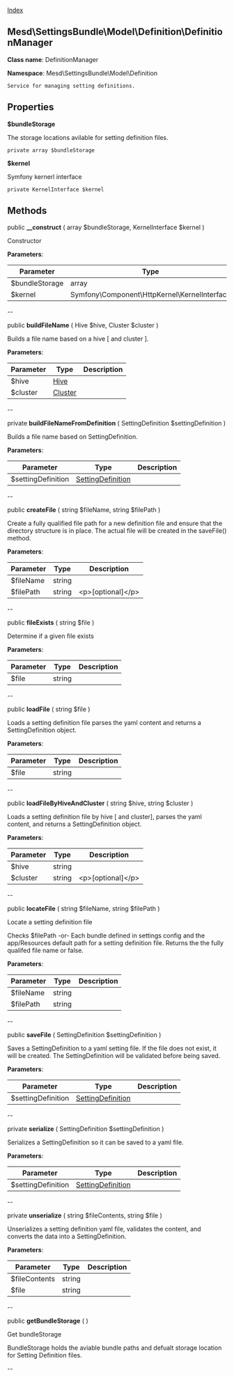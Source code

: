 [Index](ApiIndex.md)


Mesd\SettingsBundle\Model\Definition\DefinitionManager
---------------


**Class name**: DefinitionManager

**Namespace**: Mesd\SettingsBundle\Model\Definition







    Service for managing setting definitions.

    





Properties
----------


**$bundleStorage**

The storage locations avilable for
setting definition files.



    private array $bundleStorage






**$kernel**

Symfony kernerl interface



    private KernelInterface $kernel






Methods
-------


public **__construct** ( array $bundleStorage, KernelInterface $kernel )


Constructor








**Parameters**:

| Parameter | Type | Description |
|-----------|------|-------------|
| $bundleStorage | array |  |
| $kernel | Symfony\Component\HttpKernel\KernelInterface |  |

--

public **buildFileName** ( Hive $hive, Cluster $cluster )


Builds a file name based on a hive [ and cluster ].








**Parameters**:

| Parameter | Type | Description |
|-----------|------|-------------|
| $hive | [Hive](Mesd-SettingsBundle-Entity-Hive.md) |  |
| $cluster | [Cluster](Mesd-SettingsBundle-Entity-Cluster.md) |  |

--

private **buildFileNameFromDefinition** ( SettingDefinition $settingDefinition )


Builds a file name based on SettingDefinition.








**Parameters**:

| Parameter | Type | Description |
|-----------|------|-------------|
| $settingDefinition | [SettingDefinition](Mesd-SettingsBundle-Model-Definition-SettingDefinition.md) |  |

--

public **createFile** ( string $fileName, string $filePath )


Create a fully qualified file path for a new definition file
and ensure that the directory structure is in place. The actual
file will be created in the saveFile() method.








**Parameters**:

| Parameter | Type | Description |
|-----------|------|-------------|
| $fileName | string |  |
| $filePath | string | &lt;p&gt;[optional]&lt;/p&gt; |

--

public **fileExists** ( string $file )


Determine if a given file exists








**Parameters**:

| Parameter | Type | Description |
|-----------|------|-------------|
| $file | string |  |

--

public **loadFile** ( string $file )


Loads a setting definition file parses the yaml content
and returns a SettingDefinition object.








**Parameters**:

| Parameter | Type | Description |
|-----------|------|-------------|
| $file | string |  |

--

public **loadFileByHiveAndCluster** ( string $hive, string $cluster )


Loads a setting definition file by hive [ and cluster],
parses the yaml content, and returns a SettingDefinition object.








**Parameters**:

| Parameter | Type | Description |
|-----------|------|-------------|
| $hive | string |  |
| $cluster | string | &lt;p&gt;[optional]&lt;/p&gt; |

--

public **locateFile** ( string $fileName, string $filePath )


Locate a setting definition file

Checks $filePath
  -or-
Each bundle defined in settings config and the app/Resources
default path for a setting definition file. Returns the the
fully qualifed file name or false.






**Parameters**:

| Parameter | Type | Description |
|-----------|------|-------------|
| $fileName | string |  |
| $filePath | string |  |

--

public **saveFile** ( SettingDefinition $settingDefinition )


Saves a SettingDefinition to a yaml setting file. If the file
does not exist, it will be created. The SettingDefinition
will be validated before being saved.








**Parameters**:

| Parameter | Type | Description |
|-----------|------|-------------|
| $settingDefinition | [SettingDefinition](Mesd-SettingsBundle-Model-Definition-SettingDefinition.md) |  |

--

private **serialize** ( SettingDefinition $settingDefinition )


Serializes a SettingDefinition so it can be saved to
a yaml file.








**Parameters**:

| Parameter | Type | Description |
|-----------|------|-------------|
| $settingDefinition | [SettingDefinition](Mesd-SettingsBundle-Model-Definition-SettingDefinition.md) |  |

--

private **unserialize** ( string $fileContents, string $file )


Unserializes a setting definition yaml file, validates the
content, and converts the data into a SettingDefinition.








**Parameters**:

| Parameter | Type | Description |
|-----------|------|-------------|
| $fileContents | string |  |
| $file | string |  |

--

public **getBundleStorage** (  )


Get bundleStorage

BundleStorage holds the aviable bundle paths and defualt
storage location for Setting Definition files.






--
